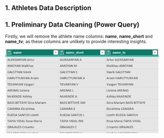 ## 1. Athletes Data Description







## 1. Preliminary Data Cleaning (Power Query)
Firstly, we will remove the athlete name columns: **name**, **name_short** and **name_tv**; as these columns are unlikely to provide interesting insights.

![Athlete name columns](.\Images\AD1.PNG)



